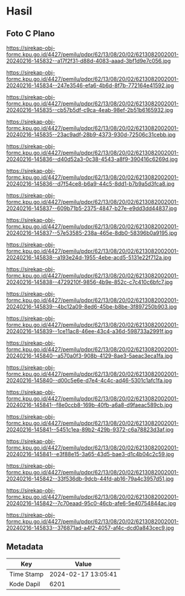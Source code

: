 # Hasil

## Foto C Plano

https://sirekap-obj-formc.kpu.go.id/4427/pemilu/pdpr/62/13/08/20/02/6213082002001-20240216-145832--a17f2f31-d88d-4083-aaad-3bf1d9e7c056.jpg

https://sirekap-obj-formc.kpu.go.id/4427/pemilu/pdpr/62/13/08/20/02/6213082002001-20240216-145834--247e3546-efa6-4b6d-8f7b-772164e41592.jpg

https://sirekap-obj-formc.kpu.go.id/4427/pemilu/pdpr/62/13/08/20/02/6213082002001-20240216-145835--cb57b5df-c9ca-4eab-98ef-2b51b6165932.jpg

https://sirekap-obj-formc.kpu.go.id/4427/pemilu/pdpr/62/13/08/20/02/6213082002001-20240216-145835--23ac9adf-28b9-4373-930d-72506c31cebb.jpg

https://sirekap-obj-formc.kpu.go.id/4427/pemilu/pdpr/62/13/08/20/02/6213082002001-20240216-145836--d40d52a3-0c38-4543-a8f9-390416c6269d.jpg

https://sirekap-obj-formc.kpu.go.id/4427/pemilu/pdpr/62/13/08/20/02/6213082002001-20240216-145836--d7f54ce8-b6a9-44c5-8dd1-b7b9a5d3fca8.jpg

https://sirekap-obj-formc.kpu.go.id/4427/pemilu/pdpr/62/13/08/20/02/6213082002001-20240216-145837--609b71b5-2375-4847-b27e-e9dd3dd44837.jpg

https://sirekap-obj-formc.kpu.go.id/4427/pemilu/pdpr/62/13/08/20/02/6213082002001-20240216-145837--57e53585-238a-465e-8db0-58396b0a9195.jpg

https://sirekap-obj-formc.kpu.go.id/4427/pemilu/pdpr/62/13/08/20/02/6213082002001-20240216-145838--a193e24d-1955-4ebe-acd5-5131e22f712a.jpg

https://sirekap-obj-formc.kpu.go.id/4427/pemilu/pdpr/62/13/08/20/02/6213082002001-20240216-145838--4729210f-9856-4b9e-852c-c7c410c6bfc7.jpg

https://sirekap-obj-formc.kpu.go.id/4427/pemilu/pdpr/62/13/08/20/02/6213082002001-20240216-145839--4bc12a09-8ed6-45be-b8be-3f897250b903.jpg

https://sirekap-obj-formc.kpu.go.id/4427/pemilu/pdpr/62/13/08/20/02/6213082002001-20240216-145839--1ce11ac8-46ee-43c4-a36d-598733a2991f.jpg

https://sirekap-obj-formc.kpu.go.id/4427/pemilu/pdpr/62/13/08/20/02/6213082002001-20240216-145840--a570a0f3-908b-4129-8ae3-5aeac3eca1fa.jpg

https://sirekap-obj-formc.kpu.go.id/4427/pemilu/pdpr/62/13/08/20/02/6213082002001-20240216-145840--d00c5e6e-d7e4-4c4c-ad46-5301c1afc1fa.jpg

https://sirekap-obj-formc.kpu.go.id/4427/pemilu/pdpr/62/13/08/20/02/6213082002001-20240216-145841--f8e0ccb8-169b-40fb-a6a8-d9faeac589cb.jpg

https://sirekap-obj-formc.kpu.go.id/4427/pemilu/pdpr/62/13/08/20/02/6213082002001-20240216-145841--5451c1ea-89b2-429b-9372-c6a78823d3af.jpg

https://sirekap-obj-formc.kpu.go.id/4427/pemilu/pdpr/62/13/08/20/02/6213082002001-20240216-145841--e3f88e15-3a65-43d5-bae3-d1c4b04c2c59.jpg

https://sirekap-obj-formc.kpu.go.id/4427/pemilu/pdpr/62/13/08/20/02/6213082002001-20240216-145842--33f536db-9dcb-44fd-ab16-79a4c3957d51.jpg

https://sirekap-obj-formc.kpu.go.id/4427/pemilu/pdpr/62/13/08/20/02/6213082002001-20240216-145842--7c70eaad-95c0-46cb-afe6-5e40754844ac.jpg

https://sirekap-obj-formc.kpu.go.id/4427/pemilu/pdpr/62/13/08/20/02/6213082002001-20240216-145833--376871ad-a4f2-4057-af4c-dcd0a843cec9.jpg


## Metadata

| Key        | Value               |
| ---------- | ------------------- |
| Time Stamp | 2024-02-17 13:05:41 |
| Kode Dapil | 6201                |



